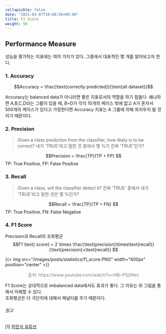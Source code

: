 ```yaml
---
collapsible: false
date: "2021-03-07T10:08:56+09:00"
title: F1 Score
weight: 98
---
```


## Performance Measure
성능을 평가하는 지표에는 여러 가지가 있다. 그중에서 대표적인 몇 개를 알아보고자 한다.

### 1. Accuracy
$$Accuracy = \frac{\text{correctly predicted}}{\text{all dataset}}$$ 

Accuracy는 balanced data가 아니라면 좋은 지표로서의 역할을 하기 힘들다. 왜냐하면 A,B,C,D라는 그룹이 있을 때, B~D가 각각 10개의 케이스 밖에 없고 A가 혼자서 500개의 케이스가 있다고 가정한다면 Accuracy 지표는 A 그룹에 의해 좌지우지 될 것이기 때문이다.

### 2. Precision
> Given a class prediction from the classifier, how likely is to be correct?
내가 'TRUE'라고 말한 것 중에서 몇 %가 진짜 'TRUE'인가?

$$Precision = \frac{TP}{TP + FP} $$
TP: True Positive, FP: False Positive

### 3. Recall
> Given a class, will the classifier detect it?
진짜 'TRUE' 중에서 내가 'TRUE'라고 말한 것은 몇 %인가?

$$Recall = \frac{TP}{TP + FN} $$
TP: True Positive, FN: False Negative

### 4. F1 Score
Precision과 Recall의 조화평균
$$F1 \text{ score} = 2 \times \frac{\text{precision}\times\text{recall}}{\text{precision}+\text{recall}} $$

{{< img src="/images/posts/statistics/f1_score.PNG" width="400px" position="center" >}}
<p style='text-align: center; color:gray'> 출처: https://www.youtube.com/watch?v=HBi-P5j0Kec </p>

F1 Score는 상대적으로 imbalanced data에서도 효과가 좋다. 그 이유는 위 그림을 통해서 이해할 수 있다.  
조화평균은 더 극단치에 대해서 페널티를 주기 때문이다.

###### 참고
[1] [허민석 유튜브](https://www.youtube.com/watch?v=HBi-P5j0Kec)
